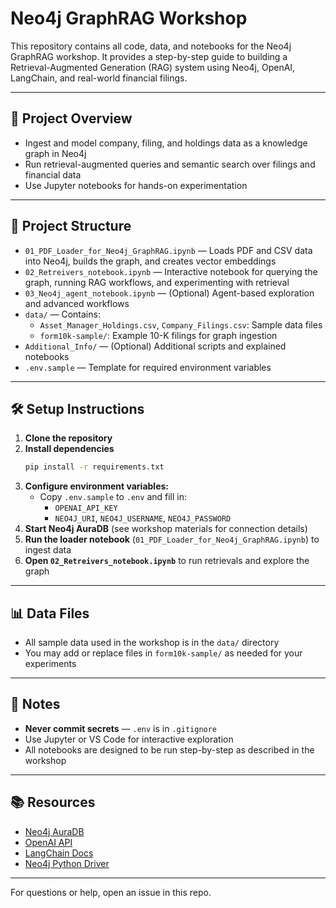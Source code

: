 # Neo4j GraphRAG Workshop

This repository contains all code, data, and notebooks for the Neo4j GraphRAG workshop. It provides a step-by-step guide to building a Retrieval-Augmented Generation (RAG) system using Neo4j, OpenAI, LangChain, and real-world financial filings.

---

## 📖 Project Overview
- Ingest and model company, filing, and holdings data as a knowledge graph in Neo4j
- Run retrieval-augmented queries and semantic search over filings and financial data
- Use Jupyter notebooks for hands-on experimentation

---

## 📂 Project Structure
- `01_PDF_Loader_for_Neo4j_GraphRAG.ipynb` — Loads PDF and CSV data into Neo4j, builds the graph, and creates vector embeddings
- `02_Retreivers_notebook.ipynb` — Interactive notebook for querying the graph, running RAG workflows, and experimenting with retrieval
- `03_Neo4j_agent_notebook.ipynb` — (Optional) Agent-based exploration and advanced workflows
- `data/` — Contains:
    - `Asset_Manager_Holdings.csv`, `Company_Filings.csv`: Sample data files
    - `form10k-sample/`: Example 10-K filings for graph ingestion
- `Additional_Info/` — (Optional) Additional scripts and explained notebooks
- `.env.sample` — Template for required environment variables

---

## 🛠️ Setup Instructions
1. **Clone the repository**
2. **Install dependencies**
   ```bash
   pip install -r requirements.txt
   ```
3. **Configure environment variables:**
   - Copy `.env.sample` to `.env` and fill in:
     - `OPENAI_API_KEY`
     - `NEO4J_URI`, `NEO4J_USERNAME`, `NEO4J_PASSWORD`
4. **Start Neo4j AuraDB** (see workshop materials for connection details)
5. **Run the loader notebook** (`01_PDF_Loader_for_Neo4j_GraphRAG.ipynb`) to ingest data
6. **Open `02_Retreivers_notebook.ipynb`** to run retrievals and explore the graph

---

## 📊 Data Files
- All sample data used in the workshop is in the `data/` directory
- You may add or replace files in `form10k-sample/` as needed for your experiments

---

## 📝 Notes
- **Never commit secrets** — `.env` is in `.gitignore`
- Use Jupyter or VS Code for interactive exploration
- All notebooks are designed to be run step-by-step as described in the workshop

---

## 📚 Resources
- [Neo4j AuraDB](https://console.neo4j.io/)
- [OpenAI API](https://platform.openai.com/)
- [LangChain Docs](https://python.langchain.com/docs/)
- [Neo4j Python Driver](https://neo4j.com/docs/api/python-driver/current/)

---

For questions or help, open an issue in this repo.
